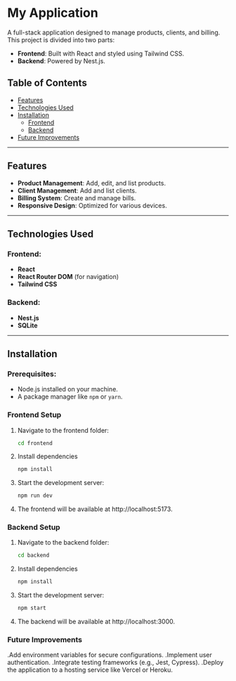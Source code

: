# My Application

A full-stack application designed to manage products, clients, and billing. This project is divided into two parts:
- **Frontend**: Built with React and styled using Tailwind CSS.
- **Backend**: Powered by Nest.js.

## Table of Contents
- [Features](#features)
- [Technologies Used](#technologies-used)
- [Installation](#installation)
  - [Frontend](#frontend-setup)
  - [Backend](#backend-setup)
- [Future Improvements](#future-improvements)


---

## Features
- **Product Management**: Add, edit, and list products.
- **Client Management**: Add and list clients.
- **Billing System**: Create and manage bills.
- **Responsive Design**: Optimized for various devices.

---

## Technologies Used

### Frontend:
- **React**
- **React Router DOM** (for navigation)
- **Tailwind CSS**

### Backend:
- **Nest.js**
- **SQLite**

---

## Installation

### Prerequisites:
- Node.js installed on your machine.
- A package manager like `npm` or `yarn`.

### Frontend Setup
1. Navigate to the frontend folder:
   ```bash
   cd frontend

2. Install dependencies
    ```bash 
    npm install

3. Start the development server:
   ```bash 
   npm run dev

4. The frontend will be available at http://localhost:5173.

### Backend Setup

1. Navigate to the backend folder:
   ```bash
   cd backend

2. Install dependencies
    ```bash 
    npm install

3. Start the development server:
   ```bash 
   npm start

4. The backend will be available at http://localhost:3000.

### Future Improvements
.Add environment variables for secure configurations.
.Implement user authentication.
.Integrate testing frameworks (e.g., Jest, Cypress).
.Deploy the application to a hosting service like Vercel or Heroku.